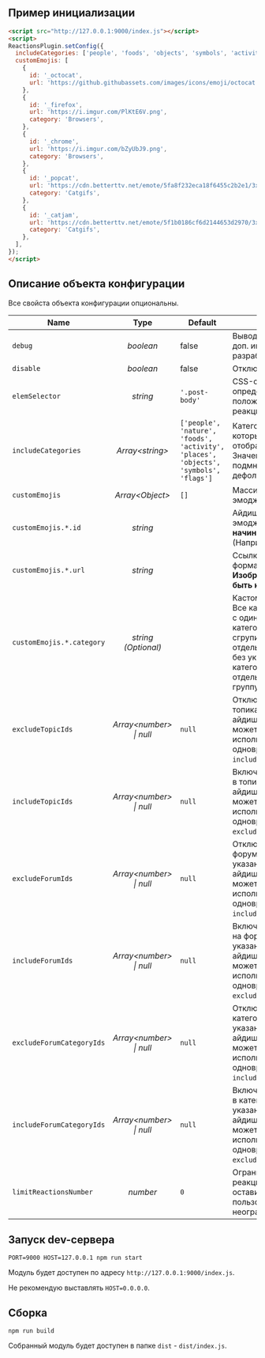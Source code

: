 
## Пример инициализации

```html
<script src="http://127.0.0.1:9000/index.js"></script>
<script>
ReactionsPlugin.setConfig({
  includeCategories: ['people', 'foods', 'objects', 'symbols', 'activity'],
  customEmojis: [
    {
      id: '_octocat',
      url: 'https://github.githubassets.com/images/icons/emoji/octocat.png',
    },
    {
      id: '_firefox',
      url: 'https://i.imgur.com/PlKtE6V.png',
      category: 'Browsers',
    },
    {
      id: '_chrome',
      url: 'https://i.imgur.com/bZyUbJ9.png',
      category: 'Browsers',
    },
    {
      id: '_popcat',
      url: 'https://cdn.betterttv.net/emote/5fa8f232eca18f6455c2b2e1/3x',
      category: 'Catgifs',
    },
    {
      id: '_catjam',
      url: 'https://cdn.betterttv.net/emote/5f1b0186cf6d2144653d2970/3x',
      category: 'Catgifs',
    },
  ],
});
</script>
```

## Описание объекта конфигурации

Все свойста объекта конфигурации опциональны.

| Name | Type | Default | Description |
| ---- | :--: | ------- | ----------- |
| `debug` | _boolean_ | false | Выводить в консоль доп. инфу для разработчика |
| `disable` | _boolean_ | false | Отключить плагин |
| `elemSelector` | _string_ | `'.post-body'` | CSS-селектор определяющий положение панели реакций внутри поста |
| `includeCategories` | _Array\<string\>_ | `['people', 'nature', 'foods', 'activity', 'places', 'objects', 'symbols', 'flags']` | Категории эмоджи которые будут отображены в пикере. Значение должно быть подмножеством дефолтного списка. |
| `customEmojis` | _Array\<Object\>_ | `[]` | Массив кастомных эмоджи. |
| `customEmojis.*.id` | _string_ | | Айдишник кастомной эмоджи. **Должен начинаться с `'_'`**. (Например: `'_popcat'`.) |
| `customEmojis.*.url` | _string_ | | Ссылка на изображение формата png или jpeg. **Изображение должно быть квадратным.** |
| `customEmojis.*.category` | _string (Optional)_ |  | Кастомная категория. Все кастомные эмоджи с одинаковой категорией будут сгрупированы в отдельные группы. (Все без указанной категории - попадут в отдельную дефолтную группу.) |
| `excludeTopicIds` | _Array\<number\> \| null_ | `null` | Отключить плагин в топиках с указанным айдишниками. Не может быть использовано одновременно с `includeTopicIds`. |
| `includeTopicIds` | _Array\<number\> \| null_ | `null` | Включить плагин только в топиках с указанным айдишниками. Не может быть использовано одновременно с `excludeTopicIds`. |
| `excludeForumIds` | _Array\<number\> \| null_ | `null` | Отключить плагин на форумах-разделах с указанным айдишниками. Не может быть использовано одновременно с `includeForumIds`. |
| `includeForumIds` | _Array\<number\> \| null_ | `null` | Включить плагин только на форумах-разделах с указанным айдишниками. Не может быть использовано одновременно с `excludeForumIds`. |
| `excludeForumCategoryIds` | _Array\<number\> \| null_ | `null` | Отключить плагин в категориях форумов с указанным айдишниками. Не может быть использовано одновременно с `includeForumCategoryIds`. |
| `includeForumCategoryIds` | _Array\<number\> \| null_ | `null` | Включить плагин только в категориях форумов с указанным айдишниками. Не может быть использовано одновременно с `excludeForumCategoryIds`. |
| `limitReactionsNumber` | _number_ | `0` | Ограничить кол-во реакций которое может оставить один пользователь. 0 - неограниченно. |


## Запуск dev-сервера

```
PORT=9000 HOST=127.0.0.1 npm run start
```
Модуль будет доступен по адресу `http://127.0.0.1:9000/index.js`.

Не рекомендую выставлять `HOST=0.0.0.0`.


## Сборка

```
npm run build
```

Собранный модуль будет доступен в папке `dist` - `dist/index.js`.
